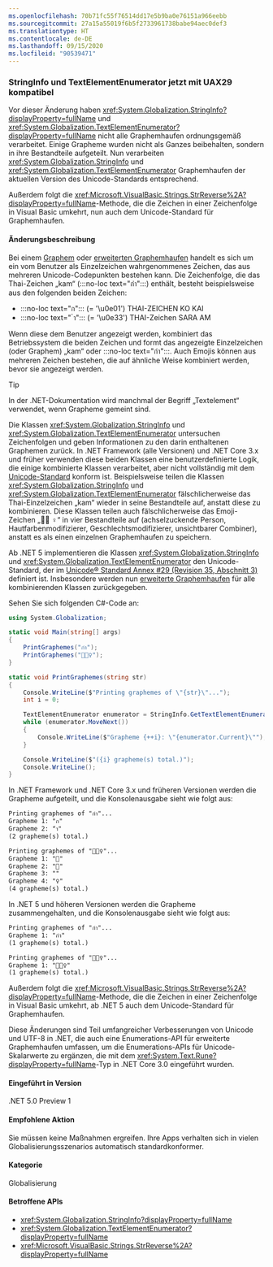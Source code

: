 ```yaml
---
ms.openlocfilehash: 70b71fc55f76514dd17e5b9ba0e76151a966eebb
ms.sourcegitcommit: 27a15a55019f6b5f2733961738babe94aec0def3
ms.translationtype: HT
ms.contentlocale: de-DE
ms.lasthandoff: 09/15/2020
ms.locfileid: "90539471"
---
```

### <a name="stringinfo-and-textelementenumerator-are-now-uax29-compliant"></a>StringInfo und TextElementEnumerator jetzt mit UAX29 kompatibel

Vor dieser Änderung haben <xref:System.Globalization.StringInfo?displayProperty=fullName> und <xref:System.Globalization.TextElementEnumerator?displayProperty=fullName> nicht alle Graphemhaufen ordnungsgemäß verarbeitet. Einige Grapheme wurden nicht als Ganzes beibehalten, sondern in ihre Bestandteile aufgeteilt. Nun verarbeiten <xref:System.Globalization.StringInfo> und <xref:System.Globalization.TextElementEnumerator> Graphemhaufen der aktuellen Version des Unicode-Standards entsprechend.

Außerdem folgt die <xref:Microsoft.VisualBasic.Strings.StrReverse%2A?displayProperty=fullName>-Methode, die die Zeichen in einer Zeichenfolge in Visual Basic umkehrt, nun auch dem Unicode-Standard für Graphemhaufen.

#### <a name="change-description"></a>Änderungsbeschreibung

Bei einem [Graphem](https://www.unicode.org/glossary/#grapheme) oder [erweiterten Graphemhaufen](https://www.unicode.org/glossary/#extended_grapheme_cluster) handelt es sich um ein vom Benutzer als Einzelzeichen wahrgenommenes Zeichen, das aus mehreren Unicode-Codepunkten bestehen kann. Die Zeichenfolge, die das Thai-Zeichen „kam“ (:::no-loc text="กำ":::) enthält, besteht beispielsweise aus den folgenden beiden Zeichen:

- :::no-loc text="ก"::: (= '\u0e01') THAI-ZEICHEN KO KAI
- :::no-loc text=" ำ"::: (= '\u0e33') THAI-Zeichen SARA AM

Wenn diese dem Benutzer angezeigt werden, kombiniert das Betriebssystem die beiden Zeichen und formt das angezeigte Einzelzeichen (oder Graphem) „kam“ oder :::no-loc text="กำ":::. Auch Emojis können aus mehreren Zeichen bestehen, die auf ähnliche Weise kombiniert werden, bevor sie angezeigt werden.

> [!TIP]
> In der .NET-Dokumentation wird manchmal der Begriff „Textelement“ verwendet, wenn Grapheme gemeint sind.

Die Klassen <xref:System.Globalization.StringInfo> und <xref:System.Globalization.TextElementEnumerator> untersuchen Zeichenfolgen und geben Informationen zu den darin enthaltenen Graphemen zurück. In .NET Framework (alle Versionen) und .NET Core 3.x und früher verwenden diese beiden Klassen eine benutzerdefinierte Logik, die einige kombinierte Klassen verarbeitet, aber nicht vollständig mit dem [Unicode-Standard](https://www.unicode.org/reports/tr29/tr29-35.html#Grapheme_Cluster_Boundaries) konform ist. Beispielsweise teilen die Klassen <xref:System.Globalization.StringInfo> und <xref:System.Globalization.TextElementEnumerator> fälschlicherweise das Thai-Einzelzeichen „kam“ wieder in seine Bestandteile auf, anstatt diese zu kombinieren. Diese Klassen teilen auch fälschlicherweise das Emoji-Zeichen „🤷🏽 ♀️“ in vier Bestandteile auf (achselzuckende Person, Hautfarbenmodifizierer, Geschlechtsmodifizierer, unsichtbarer Combiner), anstatt es als einen einzelnen Graphemhaufen zu speichern.

Ab .NET 5 implementieren die Klassen <xref:System.Globalization.StringInfo> und <xref:System.Globalization.TextElementEnumerator> den Unicode-Standard, der im [Unicode® Standard Annex \#29 (Revision 35, Abschnitt 3)](https://www.unicode.org/reports/tr29/tr29-35.html) definiert ist. Insbesondere werden nun [erweiterte Graphemhaufen](https://www.unicode.org/glossary/#extended_grapheme_cluster) für alle kombinierenden Klassen zurückgegeben.

Sehen Sie sich folgenden C#-Code an:

```csharp
using System.Globalization;

static void Main(string[] args)
{
    PrintGraphemes("กำ");
    PrintGraphemes("🤷🏽‍♀️");
}

static void PrintGraphemes(string str)
{
    Console.WriteLine($"Printing graphemes of \"{str}\"...");
    int i = 0;

    TextElementEnumerator enumerator = StringInfo.GetTextElementEnumerator(str);
    while (enumerator.MoveNext())
    {
        Console.WriteLine($"Grapheme {++i}: \"{enumerator.Current}\"");
    }

    Console.WriteLine($"({i} grapheme(s) total.)");
    Console.WriteLine();
}
```

In .NET Framework und .NET Core 3.x und früheren Versionen werden die Grapheme aufgeteilt, und die Konsolenausgabe sieht wie folgt aus:

```txt
Printing graphemes of "กำ"...
Grapheme 1: "ก"
Grapheme 2: "ำ"
(2 grapheme(s) total.)

Printing graphemes of "🤷🏽‍♀️"...
Grapheme 1: "🤷"
Grapheme 2: "🏽"
Grapheme 3: "‍"
Grapheme 4: "♀️"
(4 grapheme(s) total.)
```

In .NET 5 und höheren Versionen werden die Grapheme zusammengehalten, und die Konsolenausgabe sieht wie folgt aus:

```txt
Printing graphemes of "กำ"...
Grapheme 1: "กำ"
(1 grapheme(s) total.)

Printing graphemes of "🤷🏽‍♀️"...
Grapheme 1: "🤷🏽‍♀️"
(1 grapheme(s) total.)
```

Außerdem folgt die <xref:Microsoft.VisualBasic.Strings.StrReverse%2A?displayProperty=fullName>-Methode, die die Zeichen in einer Zeichenfolge in Visual Basic umkehrt, ab .NET 5 auch dem Unicode-Standard für Graphemhaufen.

Diese Änderungen sind Teil umfangreicher Verbesserungen von Unicode und UTF-8 in .NET, die auch eine Enumerations-API für erweiterte Graphemhaufen umfassen, um die Enumerations-APIs für Unicode-Skalarwerte zu ergänzen, die mit dem <xref:System.Text.Rune?displayProperty=fullName>-Typ in .NET Core 3.0 eingeführt wurden.

#### <a name="version-introduced"></a>Eingeführt in Version

.NET 5.0 Preview 1

#### <a name="recommended-action"></a>Empfohlene Aktion

Sie müssen keine Maßnahmen ergreifen. Ihre Apps verhalten sich in vielen Globalisierungsszenarios automatisch standardkonformer.

#### <a name="category"></a>Kategorie

Globalisierung

#### <a name="affected-apis"></a>Betroffene APIs

- <xref:System.Globalization.StringInfo?displayProperty=fullName>
- <xref:System.Globalization.TextElementEnumerator?displayProperty=fullName>
- <xref:Microsoft.VisualBasic.Strings.StrReverse%2A?displayProperty=fullName>

<!--

#### Affected APIs

- `T:System.Globalization.StringInfo`
- `T:System.Globalization.TextElementEnumerator`
- `Overload:Microsoft.VisualBasic.Strings.StrReverse`

-->
